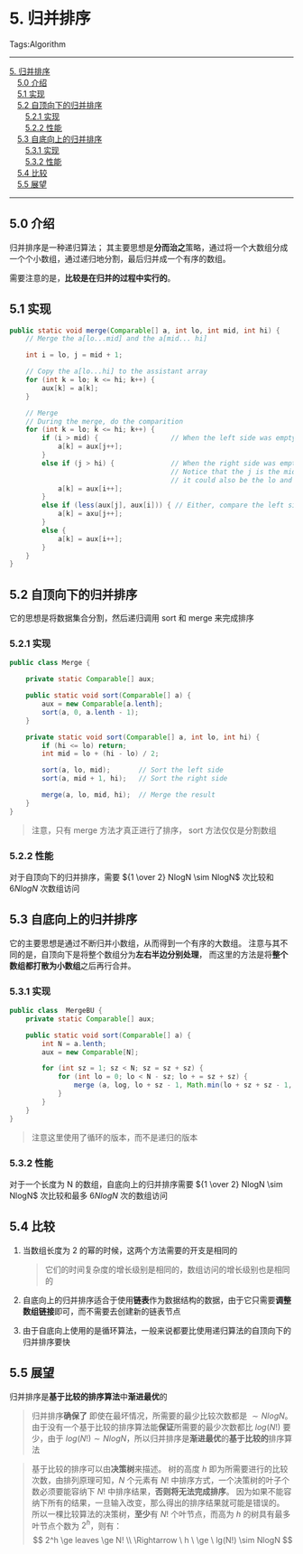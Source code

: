 # 5. 归并排序

Tags:Algorithm

---

<!-- MDTOC maxdepth:6 firsth1:1 numbering:0 flatten:0 bullets:0 updateOnSave:1 -->

[5. 归并排序](#5-归并排序)  
&emsp;[5.0 介绍](#50-介绍)  
&emsp;[5.1 实现](#51-实现)  
&emsp;[5.2 自顶向下的归并排序](#52-自顶向下的归并排序)  
&emsp;&emsp;[5.2.1 实现](#521-实现)  
&emsp;&emsp;[5.2.2 性能](#522-性能)  
&emsp;[5.3 自底向上的归并排序](#53-自底向上的归并排序)  
&emsp;&emsp;[5.3.1 实现](#531-实现)  
&emsp;&emsp;[5.3.2 性能](#532-性能)  
&emsp;[5.4 比较](#54-比较)  
&emsp;[5.5 展望](#55-展望)  

<!-- /MDTOC -->

---

## 5.0 介绍

归并排序是一种递归算法；
其主要思想是**分而治之**策略，通过将一个大数组分成一个个小数组，通过递归地分割，最后归并成一个有序的数组。

需要注意的是，**比较是在归并的过程中实行的**。

## 5.1 实现

```java
public static void merge(Comparable[] a, int lo, int mid, int hi) {
    // Merge the a[lo...mid] and the a[mid... hi]

    int i = lo, j = mid + 1;

    // Copy the a[lo...hi] to the assistant array
    for (int k = lo; k <= hi; k++) {
        aux[k] = a[k];
    }

    // Merge
    // During the merge, do the comparition
    for (int k = lo; k <= hi; k++) {
        if (i > mid) {                  // When the left side was empty
            a[k] = aux[j++];
        }
        else if (j > hi) {              // When the right side was empty
                                        // Notice that the j is the middle index
                                        // it could also be the lo and gradually reduce
            a[k] = aux[i++];
        }
        else if (less(aux[j], aux[i])) { // Either, compare the left side and the right side
            a[k] = axu[j++];
        }
        else {
            a[k] = aux[i++];
        }
    }
}
```

## 5.2 自顶向下的归并排序

它的思想是将数据集合分割，然后递归调用 sort 和 merge 来完成排序

### 5.2.1 实现

```java
public class Merge {

    private static Comparable[] aux;

    public static void sort(Comparable[] a) {
        aux = new Comparable[a.lenth];
        sort(a, 0, a.lenth - 1);
    }

    private static void sort(Comparable[] a, int lo, int hi) {
        if (hi <= lo) return;
        int mid = lo + (hi - lo) / 2;

        sort(a, lo, mid);       // Sort the left side
        sort(a, mid + 1, hi);   // Sort the right side

        merge(a, lo, mid, hi);  // Merge the result
    }
}
```

> 注意，只有 merge 方法才真正进行了排序， sort 方法仅仅是分割数组

### 5.2.2 性能

对于自顶向下的归并排序，需要 ${1 \over 2} NlogN \sim NlogN$ 次比较和 $6NlogN$ 次数组访问

## 5.3 自底向上的归并排序

它的主要思想是通过不断归并小数组，从而得到一个有序的大数组。
注意与其不同的是，自顶向下是将整个数组分为**左右半边分别处理**，
而这里的方法是将**整个数组都打散为小数组**之后再行合并。

### 5.3.1 实现

```java
public class  MergeBU {
    private static Comparable[] aux;

    public static void sort(Comparable[] a) {
        int N = a.lenth;
        aux = new Comparable[N];

        for (int sz = 1; sz < N; sz = sz + sz) {
            for (int lo = 0; lo < N - sz; lo + = sz + sz) {
                merge (a, log, lo + sz - 1, Math.min(lo + sz + sz - 1, N - 1));
            }
        }
    }
}
```

> 注意这里使用了循环的版本，而不是递归的版本

### 5.3.2 性能

对于一个长度为 N 的数组，自底向上的归并排序需要 ${1 \over 2} NlogN \sim NlogN$ 次比较和最多 $6NlogN$ 次的数组访问


## 5.4 比较

1. 当数组长度为 2 的幂的时候，这两个方法需要的开支是相同的

    > 它们的时间复杂度的增长级别是相同的，数组访问的增长级别也是相同的

2. 自底向上的归并排序适合于使用**链表**作为数据结构的数据，由于它只需要**调整数组链接**即可，而不需要去创建新的链表节点

3. 由于自底向上使用的是循环算法，一般来说都要比使用递归算法的自顶向下的归并排序要快



## 5.5 展望

归并排序是**基于比较的排序算法**中**渐进最优**的


> 归并排序**确保了** 即使在最坏情况，所需要的最少比较次数都是 $\sim NlogN$。
由于没有一个基于比较的排序算法能**保证**所需要的最少次数都比 $log(N!)$ 要少，由于 $log(N!) \sim NlogN$，所以归并排序是**渐进最优**的**基于比较的**排序算法

> 基于比较的排序可以由**决策树**来描述。
树的高度 $h$ 即为所需要进行的比较次数，由排列原理可知，$N$ 个元素有 $N!$ 中排序方式，一个决策树的叶子个数必须要能容纳下 $N!$ 中排序结果，**否则将无法完成排序**。
因为如果不能容纳下所有的结果，一旦输入改变，那么得出的排序结果就可能是错误的。
所以一棵比较算法的决策树，**至少**有 $N!$ 个叶节点，而高为 $h$ 的树具有最多叶节点个数为 $2^h$，则有：
$$
2^h \ge leaves \ge N! \\
\Rightarrow \ h \ \ge \ lg(N!) \sim NlogN
$$
